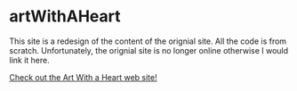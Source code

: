 # artWithAHeart
This site is a redesign of the content of the orignial site. All the code is from scratch. Unfortunately, the orignial site is no longer online otherwise I would link it here.

[Check out the Art With a Heart web site!](https://rosswilsonmedia.github.io/artWithAHeart)
